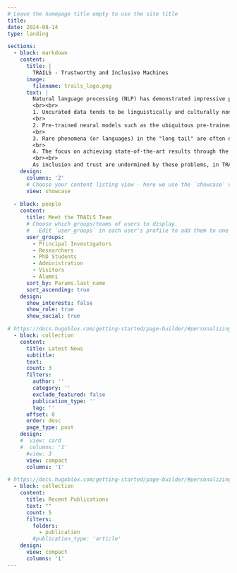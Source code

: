 ```yaml
---
# Leave the homepage title empty to use the site title
title:
date: 2024-08-14
type: landing

sections:
  - block: markdown
    content:
      title: |
        TRAILS - Trustworthy and Inclusive Machines
      image:
        filename: trails_logo.png
      text: |
        Natural language processing (NLP) has demonstrated impressive performance in some human tasks. To achieve such performance, current neural models need to be pre-trained on huge amounts of raw text data. This dependence on uncurated data has at least four indirect and unintended consequences:
        <br><br>
        1. Uncurated data tends to be linguistically and culturally non-diverse due to the statistical dominance of major languages and dialects in online texts (English vs. North Frisian, US English vs. UK English, etc.).
        <br>
        2. Pre-trained neural models such as the ubiquitous pre-trained language models (PLM) reproduce the features present in the data, including human biases.
        <br>
        3. Rare phenomena (or languages) in the "long tail" are often not sufficiently taken into account in model evaluation, leading to an underestimation of model performance, especially in real-world application scenarios.
        <br>
        4. The focus on achieving state-of-the-art results through the use of transfer learning with giant PLMs such as GPT4 or mT5 often underestimates alternative methods that are more accessible, efficient and sustainable.
        <br><br>
        As inclusion and trust are undermined by these problems, in TRAILS we focus on three main research directions to address such problems: (i) inclusion of underrepresented languages and cultures through multilingual and culturally sensitive NLP, (ii) robustness and fairness with respect to long-tail phenomena and classes and "trustworthy content", and (iii) robust and efficient NLP models that enable training and deployment of models for (i) and (ii). We also partially address economic inequality by aiming for more efficient models (objective (iii)), which directly translates into a lower resource/cost footprint.
    design:
      columns: '2'
      # Choose your content listing view - here we use the `showcase` view
      view: showcase
      
  - block: people
    content:
      title: Meet the TRAILS Team
      # Choose which groups/teams of users to display.
      #   Edit `user_groups` in each user's profile to add them to one or more of these groups.
      user_groups:
        - Principal Investigators
        - Researchers
        - PhD Students
        - Administration
        - Visitors
        - Alumni
      sort_by: Params.last_name
      sort_ascending: true
    design:
      show_interests: false
      show_role: true
      show_social: true

# https://docs.hugoblox.com/getting-started/page-builder/#personalizing-blocks
  - block: collection
    content:
      title: Latest News
      subtitle:
      text:
      count: 3
      filters:
        author: ''
        category: ''
        exclude_featured: false
        publication_type: ''
        tag: ''
      offset: 0
      order: desc
      page_type: post
    design:
    #  view: card
    #  columns: '1'
      #view: 3
      view: compact
      columns: '1'

# https://docs.hugoblox.com/getting-started/page-builder/#personalizing-blocks
  - block: collection
    content:
      title: Recent Publications
      text: ""
      count: 5
      filters:
        folders:
          - publication
        #publication_type: 'article'
    design:
      view: compact
      columns: '1'
---
```

